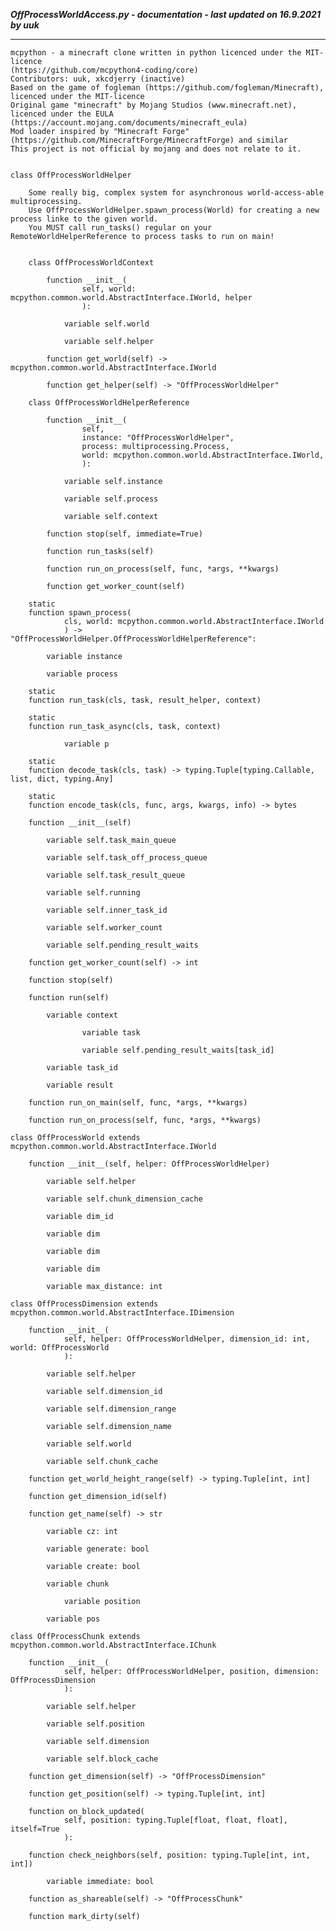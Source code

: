 ***OffProcessWorldAccess.py - documentation - last updated on 16.9.2021 by uuk***
___

    mcpython - a minecraft clone written in python licenced under the MIT-licence 
    (https://github.com/mcpython4-coding/core)
    Contributors: uuk, xkcdjerry (inactive)
    Based on the game of fogleman (https://github.com/fogleman/Minecraft), licenced under the MIT-licence
    Original game "minecraft" by Mojang Studios (www.minecraft.net), licenced under the EULA
    (https://account.mojang.com/documents/minecraft_eula)
    Mod loader inspired by "Minecraft Forge" (https://github.com/MinecraftForge/MinecraftForge) and similar
    This project is not official by mojang and does not relate to it.


    class OffProcessWorldHelper
        
        Some really big, complex system for asynchronous world-access-able multiprocessing.
        Use OffProcessWorldHelper.spawn_process(World) for creating a new process linke to the given world.
        You MUST call run_tasks() regular on your RemoteWorldHelperReference to process tasks to run on main!


        class OffProcessWorldContext

            function __init__(
                    self, world: mcpython.common.world.AbstractInterface.IWorld, helper
                    ):

                variable self.world

                variable self.helper

            function get_world(self) -> mcpython.common.world.AbstractInterface.IWorld

            function get_helper(self) -> "OffProcessWorldHelper"

        class OffProcessWorldHelperReference

            function __init__(
                    self,
                    instance: "OffProcessWorldHelper",
                    process: multiprocessing.Process,
                    world: mcpython.common.world.AbstractInterface.IWorld,
                    ):

                variable self.instance

                variable self.process

                variable self.context

            function stop(self, immediate=True)

            function run_tasks(self)

            function run_on_process(self, func, *args, **kwargs)

            function get_worker_count(self)

        static
        function spawn_process(
                cls, world: mcpython.common.world.AbstractInterface.IWorld
                ) -> "OffProcessWorldHelper.OffProcessWorldHelperReference":

            variable instance

            variable process

        static
        function run_task(cls, task, result_helper, context)

        static
        function run_task_async(cls, task, context)

                variable p

        static
        function decode_task(cls, task) -> typing.Tuple[typing.Callable, list, dict, typing.Any]

        static
        function encode_task(cls, func, args, kwargs, info) -> bytes

        function __init__(self)

            variable self.task_main_queue

            variable self.task_off_process_queue

            variable self.task_result_queue

            variable self.running

            variable self.inner_task_id

            variable self.worker_count

            variable self.pending_result_waits

        function get_worker_count(self) -> int

        function stop(self)

        function run(self)

            variable context

                    variable task

                    variable self.pending_result_waits[task_id]

            variable task_id

            variable result

        function run_on_main(self, func, *args, **kwargs)

        function run_on_process(self, func, *args, **kwargs)

    class OffProcessWorld extends mcpython.common.world.AbstractInterface.IWorld

        function __init__(self, helper: OffProcessWorldHelper)

            variable self.helper

            variable self.chunk_dimension_cache

            variable dim_id

            variable dim

            variable dim

            variable dim

            variable max_distance: int

    class OffProcessDimension extends mcpython.common.world.AbstractInterface.IDimension

        function __init__(
                self, helper: OffProcessWorldHelper, dimension_id: int, world: OffProcessWorld
                ):

            variable self.helper

            variable self.dimension_id

            variable self.dimension_range

            variable self.dimension_name

            variable self.world

            variable self.chunk_cache

        function get_world_height_range(self) -> typing.Tuple[int, int]

        function get_dimension_id(self)

        function get_name(self) -> str

            variable cz: int

            variable generate: bool

            variable create: bool

            variable chunk

                variable position

            variable pos

    class OffProcessChunk extends mcpython.common.world.AbstractInterface.IChunk

        function __init__(
                self, helper: OffProcessWorldHelper, position, dimension: OffProcessDimension
                ):

            variable self.helper

            variable self.position

            variable self.dimension

            variable self.block_cache

        function get_dimension(self) -> "OffProcessDimension"

        function get_position(self) -> typing.Tuple[int, int]

        function on_block_updated(
                self, position: typing.Tuple[float, float, float], itself=True
                ):

        function check_neighbors(self, position: typing.Tuple[int, int, int])

            variable immediate: bool

        function as_shareable(self) -> "OffProcessChunk"

        function mark_dirty(self)